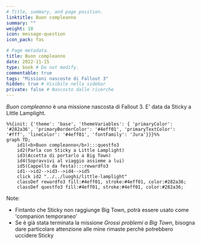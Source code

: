```yaml
---
# Title, summary, and page position.
linktitle: Buon compleanno
summary: ""
weight: 10
icon: message-question
icon_pack: fas

# Page metadata.
title: Buon compleanno
date: 2022-11-15
type: book # Do not modify.
commentable: true
tags: "Missioni nascoste di Fallout 3"
hidden: true # Visibile nella sidebar
private: false # Nascosto dalle ricerche
---
```


*Buon compleanno* è una missione nascosta di Fallout 3. E' data da Sticky a Little Lamplight.



```mermaid
%%{init: {'theme': 'base', 'themeVariables': { 'primaryColor': '#282a36', 'primaryBorderColor': '#4eff01', 'primaryTextColor': '#fff', 'lineColor': '#4eff01', 'fontFamily': 'Jura'}}}%%
graph TD;
    id1(<b>Buon compleanno</b>):::questfo3
    id2(Parla con Sticky a Little Lamplight)
    id3(Accetta di portarlo a Big Town)
    id4(Sopravvivi al viaggio assieme a lui)
    id5(Cappello da festa):::rewardfo3
    id1-->id2-->id3-->id4-->id5
    click id2 "../../luoghi/little-lamplight"
    classDef rewardfo3 fill:#4eff01, stroke:#4eff01, color:#282a36;
    classDef questfo3 fill:#4eff01, stroke:#4eff01, color:#282a36;
```

Note:
- Fintanto che Sticky non raggiunge Big Town, potrà essere usato come 'companion temporaneo'
- Se è già stata terminata la missione *Grossi problemi a Big Town*, bisogna dare particolare attenzione alle mine rimaste perchè potrebbero uccidere Sticky